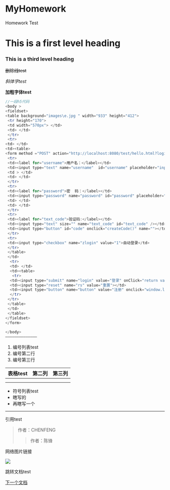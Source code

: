 # MyHomework
Homework
Test
# This is a first level heading 

### This is a third level heading 



~~删除线test~~

*斜体字test*

**加粗字体test**



```C++
//一段h5代码
<body >
<fieldset>
<table background="images\e.jpg " width="933" height="412">
 <tr height="170">
 <td width="570px"> </td>
 <td> </td>
 </tr> 
 <tr>
<td> </td>        
<td><table>
<form method ="POST" action="http://localhost:8080/test/hello.html?login=%B5%C7%C2%BC" name="frmLogin"  >
 <tr>
 <td><label for="username">用户名：</label></td>
 <td><input type="text" name="username"  id="username" placeholder="input your name" size="20" maxlength="20" /></td>
 <td > </td>
 <td> </td>
 </tr>
 <tr>
 <td><label for="password">密  码：</label></td>
 <td><input type="password" name="password" id="password" placeholder="input your password" size="20" maxlength="20" )  this.value='';" /></td>
 <td> </td>
 <td> </td>
 </tr>
 <tr>
 <td><label for="text_code">验证码:</label></td>
 <td><input type="text" size="" name="text_code" id="text_code" /></td>
 <td><input type="button" id="code" onclick="createCode()" name=""></td>
 </tr>
 <tr>
 <td><input type="checkbox" name="zlogin" value="1">自动登录</td>
 </tr>
 </table>
 </td>
  <tr>
  <td> </td>   
  <td><table>
   <tr>
  <td><input type="submit" name="login" value="登录" onClick="return validateLogin()"/></td>
  <td><input type="reset" name="rs" value="重置"></td>
  <td><input type="button" name="button" value="注册" onclick="window.location.href='https://www.w3school.com.cn/jsref/event_onfocus.asp'"></td>
  </tr>
 </tr>
 </table>
 </td>
 </table>
</fieldset>
</form>
 
</body>
——————————————
```

1. 编号列表test
2. 编号第二行
3. 编号第三行


| 表格test | 第二列 | 第三列 |
| -------- | ------ | ---- |
|          |        |      |
|          |        |      |


- 符号列表test
- 瞎写的
- 再瞎写一个

------



引用test

> 作者：CHENFENG
>
> > 作者：陈锋


网络图片链接

![](https://gss0.baidu.com/70cFfyinKgQFm2e88IuM_a/baike/pic/item/77094b36acaf2eddb8f23230831001e9380193e3.jpg)

跳转文档test

[下一个文档](./next.md)
